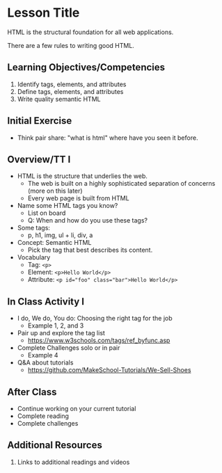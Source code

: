 # Lesson Title

HTML is the structural foundation for all web applications. 

There are a few rules to writing good HTML.

## Learning Objectives/Competencies

1. Identify tags, elements, and attributes
1. Define tags, elements, and attributes
1. Write quality semantic HTML

## Initial Exercise

- Think pair share: "what is html" where have you seen it before. 

## Overview/TT I 

- HTML is the structure that underlies the web. 
  - The web is built on a highly sophisticated separation of concerns (more on this later)
  - Every web page is built from HTML
- Name some HTML tags you know?
  - List on board 
  - Q: When and how do you use these tags? 
- Some tags: 
  - p, h1, img, ul + li, div, a
- Concept: Semantic HTML
  - Pick the tag that best describes its content. 
- Vocabulary
  - Tag: `<p>`
  - Element: `<p>Hello World</p>`
  - Attribute: `<p id="foo" class="bar">Hello World</p>`

## In Class Activity I

- I do, We do, You do: Choosing the right tag for the job
  - Example 1, 2, and 3
- Pair up and explore the tag list
  - https://www.w3schools.com/tags/ref_byfunc.asp
- Complete Challenges solo or in pair
  - Example 4
- Q&A about tutorials
  - https://github.com/MakeSchool-Tutorials/We-Sell-Shoes

## After Class

- Continue working on your current tutorial
- Complete reading
- Complete challenges

## Additional Resources

1. Links to additional readings and videos
